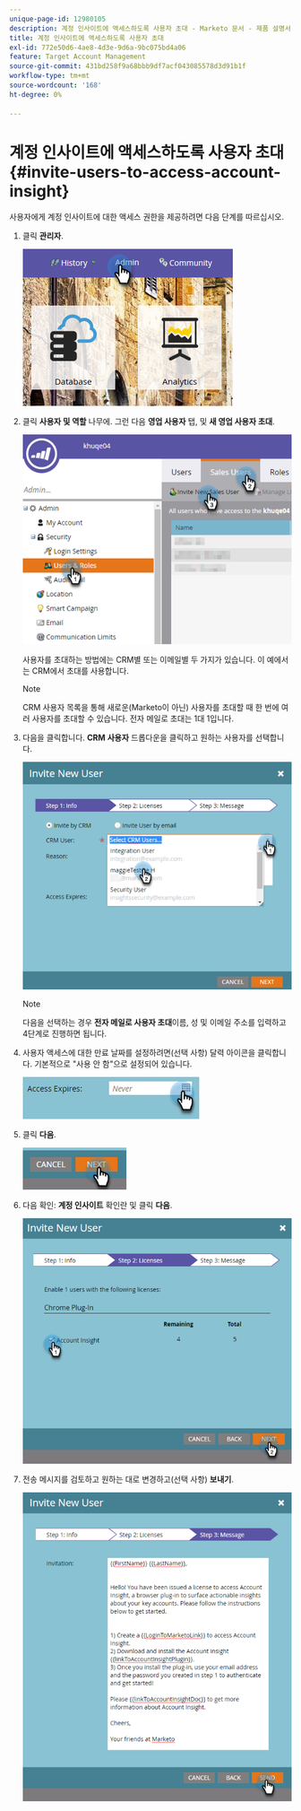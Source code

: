 ```yaml
---
unique-page-id: 12980105
description: 계정 인사이트에 액세스하도록 사용자 초대 - Marketo 문서 - 제품 설명서
title: 계정 인사이트에 액세스하도록 사용자 초대
exl-id: 772e50d6-4ae8-4d3e-9d6a-9bc075bd4a06
feature: Target Account Management
source-git-commit: 431bd258f9a68bbb9df7acf043085578d3d91b1f
workflow-type: tm+mt
source-wordcount: '168'
ht-degree: 0%

---
```


# 계정 인사이트에 액세스하도록 사용자 초대 {#invite-users-to-access-account-insight}

사용자에게 계정 인사이트에 대한 액세스 권한을 제공하려면 다음 단계를 따르십시오.

1. 클릭 **관리자**.

   ![](assets/admin-1.png)

1. 클릭 **사용자 및 역할** 나무에. 그런 다음 **영업 사용자** 탭, 및 **새 영업 사용자 초대**.

   ![](assets/two-6.png)

   사용자를 초대하는 방법에는 CRM별 또는 이메일별 두 가지가 있습니다. 이 예에서는 CRM에서 초대를 사용합니다.

   >[!NOTE]
   >
   >CRM 사용자 목록을 통해 새로운(Marketo이 아닌) 사용자를 초대할 때 한 번에 여러 사용자를 초대할 수 있습니다. 전자 메일로 초대는 1대 1입니다.

1. 다음을 클릭합니다. **CRM 사용자** 드롭다운을 클릭하고 원하는 사용자를 선택합니다.

   ![](assets/three-5.png)

   >[!NOTE]
   >
   >다음을 선택하는 경우 **전자 메일로 사용자 초대**&#x200B;이름, 성 및 이메일 주소를 입력하고 4단계로 진행하면 됩니다.

1. 사용자 액세스에 대한 만료 날짜를 설정하려면(선택 사항) 달력 아이콘을 클릭합니다. 기본적으로 &quot;사용 안 함&quot;으로 설정되어 있습니다.

   ![](assets/four-5.png)

1. 클릭 **다음**.

   ![](assets/five-5.png)

1. 다음 확인: **계정 인사이트** 확인란 및 클릭 **다음**.

   ![](assets/six-3.png)

1. 전송 메시지를 검토하고 원하는 대로 변경하고(선택 사항) **보내기**.

   ![](assets/seven-2.png)
